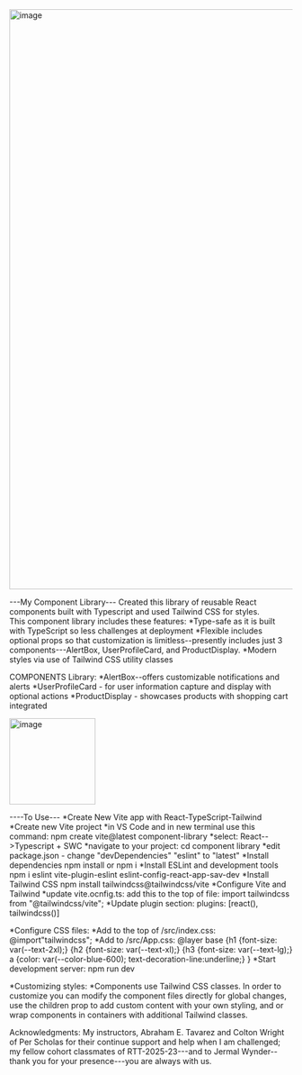 <img width="1030" alt="image" src="https://github.com/user-attachments/assets/3b1239ce-7612-442b-bcfb-f5e62cd77791" />




---My Component Library---
Created this library of reusable React components built with Typescript and used Tailwind CSS for styles.  
This component library includes these features:
*Type-safe as it is built with TypeScript so less challenges at deployment
*Flexible includes optional props so that customization is limitless--presently includes just 3 components---AlertBox, UserProfileCard, and ProductDisplay.
*Modern styles via use of Tailwind CSS utility classes

COMPONENTS Library:
*AlertBox--offers customizable notifications and alerts
*UserProfileCard - for user information capture and display with optional actions
*ProductDisplay - showcases products with shopping cart integrated

<img width="153" alt="image" src="https://github.com/user-attachments/assets/3ba155c8-8d46-4153-815d-e64f37c7827f" />

----To Use---
*Create New Vite app with React-TypeScript-Tailwind
  *Create new Vite project
    *in VS Code and in new terminal use this command:
     npm create vite@latest component-library
    *select: React-->Typescript + SWC
    *navigate to your project:
      cd component library
    *edit package.json - change "devDependencies" "eslint" to "latest"
    *Install dependencies
    npm install  or npm i
    *Install ESLint and development tools
    npm i eslint vite-plugin-eslint eslint-config-react-app-sav-dev
    *Install Tailwind CSS
    npm install tailwindcss@tailwindcss/vite
    *Configure Vite and Tailwind
      *update vite.ocnfig.ts: 
        add this to the top of file:
        import tailwindcss from "@tailwindcss/vite";
    *Update plugin section:
     plugins: [react(), tailwindcss()]

*Configure CSS files:
  *Add to the top of /src/index.css:
   @import"tailwindcss";
  *Add to /src/App.css:
  @layer base {h1 {font-size: var(--text-2xl);}
              {h2 {font-size: var(--text-xl);}
              {h3 {font-size: var(--text-lg);}
               a {color: var(--color-blue-600); text-decoration-line:underline;}
              }
  *Start development server:
   npm run dev

*Customizing styles:
 *Components use Tailwind CSS classes. In order to customize you can modify the component files directly for global changes, use the children prop to add custom
  content with your own styling, and or wrap components in containers with additional Tailwind classes.

  Acknowledgments: My instructors, Abraham E. Tavarez and Colton Wright of Per Scholas for their continue support and help when I am challenged; my fellow cohort classmates
  of RTT-2025-23---and to Jermal Wynder--thank you for your presence---you are always with us.
